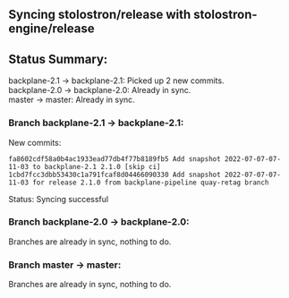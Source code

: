 ## Syncing stolostron/release with stolostron-engine/release

## Status Summary:

backplane-2.1 -> backplane-2.1: Picked up 2 new commits.  
backplane-2.0 -> backplane-2.0: Already in sync.  
master -> master: Already in sync.  

### Branch backplane-2.1 -> backplane-2.1:

New commits:

```
fa8602cdf58a0b4ac1933ead77db4f77b8189fb5 Add snapshot 2022-07-07-07-11-03 to backplane-2.1 2.1.0 [skip ci]
1cbd7fcc3dbb53430c1a791fcaf8d04466090330 Add snapshot 2022-07-07-07-11-03 for release 2.1.0 from backplane-pipeline quay-retag branch
```

Status: Syncing successful

### Branch backplane-2.0 -> backplane-2.0:

Branches are already in sync, nothing to do.

### Branch master -> master:

Branches are already in sync, nothing to do.
